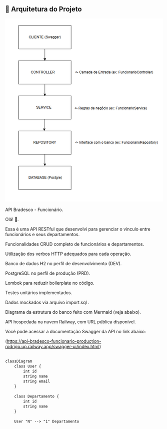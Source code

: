 ## 🧱 Arquitetura do Projeto

![Arquitetura do Projeto](docs/arquitetura-api-restful-bradesco.png)

API Bradesco - Funcionário.

Olá! 👋.

Essa é uma API RESTful que desenvolvi para gerenciar o vínculo entre funcionários e seus departamentos.

Funcionalidades
CRUD completo de funcionários e departamentos.

Utilização dos verbos HTTP adequados para cada operação.

Banco de dados H2 no perfil de desenvolvimento (DEV).

PostgreSQL no perfil de produção (PRD).

Lombok para reduzir boilerplate no código.

Testes unitários implementados.

Dados mockados via arquivo import.sql .

Diagrama da estrutura do banco feito com Mermaid (veja abaixo).

API hospedada na nuvem Railway, com URL pública disponível.


Você pode acessar a documentação Swagger da API no link abaixo:

(https://api-bradesco-funcionario-production-rodrigo.up.railway.app/swagger-ui/index.html)

```mermaid

classDiagram
    class User {
        int id
        string name
        string email
    }

    class Departamento {
        int id
        string name
    }

    User "N" --> "1" Departamento 

```
